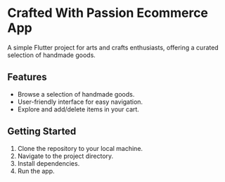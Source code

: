 # Crafted With Passion Ecommerce App

A simple Flutter project for arts and crafts enthusiasts, offering a curated selection of handmade goods.

## Features

- Browse a selection of handmade goods.
- User-friendly interface for easy navigation.
- Explore and add/delete items in your cart.

## Getting Started

1. Clone the repository to your local machine.
2. Navigate to the project directory.
3. Install dependencies.
4. Run the app.
